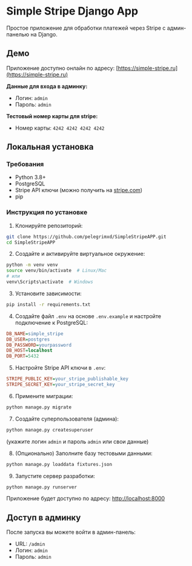 # Simple Stripe Django App

Простое приложение для обработки платежей через Stripe с админ-панелью на Django.

## Демо

Приложение доступно онлайн по адресу: [https://simple-stripe.ru](https://simple-stripe.ru)

**Данные для входа в админку:**
- Логин: `admin`
- Пароль: `admin`

**Тестовый номер карты для stripe:**
- Номер карты: `4242 4242 4242 4242`

## Локальная установка

### Требования
- Python 3.8+
- PostgreSQL
- Stripe API ключи (можно получить на [stripe.com](https://stripe.com))
- pip

### Инструкция по установке

1. Клонируйте репозиторий:
```bash
git clone https://github.com/pelegrimxd/SimpleStripeAPP.git
cd SimpleStripeAPP
```

2. Создайте и активируйте виртуальное окружение:
```bash
python -m venv venv
source venv/bin/activate  # Linux/Mac
# или 
venv\Scripts\activate  # Windows
```

3. Установите зависимости:
```bash
pip install -r requirements.txt
```

4. Создайте файл `.env` на основе `.env.example` и настройте подключение к PostgreSQL:
```ini
DB_NAME=simple_stripe
DB_USER=postgres
DB_PASSWORD=yourpassword
DB_HOST=localhost
DB_PORT=5432
```

5. Настройте Stripe API ключи в `.env`:
```ini
STRIPE_PUBLIC_KEY=your_stripe_publishable_key
STRIPE_SECRET_KEY=your_stripe_secret_key
```

6. Примените миграции:
```bash
python manage.py migrate
```

7. Создайте суперпользователя (админа):
```bash
python manage.py createsuperuser
```
(укажите логин `admin` и пароль `admin` или свои данные)

8. (Опционально) Заполните базу тестовыми данными:
```bash
python manage.py loaddata fixtures.json
```

9. Запустите сервер разработки:
```bash
python manage.py runserver
```

Приложение будет доступно по адресу: [http://localhost:8000](http://localhost:8000)

## Доступ в админку

После запуска вы можете войти в админ-панель:
- URL: `/admin`
- Логин: `admin`
- Пароль: `admin`
